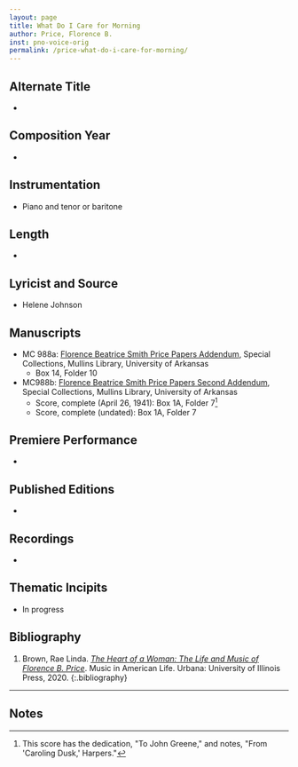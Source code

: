 ```yaml
---
layout: page
title: What Do I Care for Morning
author: Price, Florence B.
inst: pno-voice-orig
permalink: /price-what-do-i-care-for-morning/
---
```


## Alternate Title
- 

## Composition Year
- 

## Instrumentation
- Piano and tenor or baritone

## Length
- 

## Lyricist and Source
- Helene Johnson

## Manuscripts
- MC 988a: <a href="https://uark.as.atlas-sys.com/repositories/2/resources/1522" target="_blank">Florence Beatrice Smith Price Papers Addendum</a>, Special Collections, Mullins Library, University of Arkansas
    * Box 14, Folder 10
- MC988b: <a href="https://uark.as.atlas-sys.com/repositories/2/resources/696/" target="_blank">Florence Beatrice Smith Price Papers Second Addendum</a>, Special Collections, Mullins Library, University of Arkansas
    * Score, complete (April 26, 1941): Box 1A, Folder 7[^fn1]
    * Score, complete (undated): Box 1A, Folder 7

## Premiere Performance
- 

## Published Editions
- 

## Recordings
- 

## Thematic Incipits
- In progress

## Bibliography
1. Brown, Rae Linda. <a href="https://www.worldcat.org/title/1122800180" target="_blank">*The Heart of a Woman: The Life and Music of Florence B. Price*</a>. Music in American Life. Urbana: University of Illinois Press, 2020.
{:.bibliography}

---

## Notes
[^fn1]: This score has the dedication, "To John Greene," and notes, "From 'Caroling Dusk,' Harpers."
